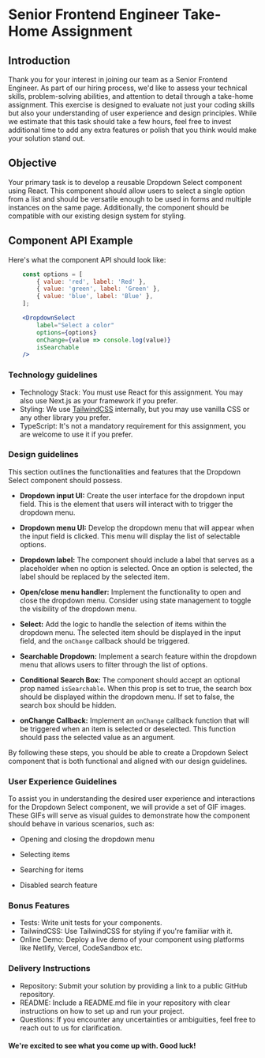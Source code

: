 # Senior Frontend Engineer Take-Home Assignment

## Introduction

Thank you for your interest in joining our team as a Senior Frontend Engineer. As part of our hiring process, we'd like to assess your technical skills, problem-solving abilities, and attention to detail through a take-home assignment. This exercise is designed to evaluate not just your coding skills but also your understanding of user experience and design principles. While we estimate that this task should take a few hours, feel free to invest additional time to add any extra features or polish that you think would make your solution stand out.


## Objective

Your primary task is to develop a reusable Dropdown Select component using React. This component should allow users to select a single option from a list and should be versatile enough to be used in forms and multiple instances on the same page. Additionally, the component should be compatible with our existing design system for styling.

## Component API Example

Here's what the component API should look like:
 
```jsx
    const options = [
        { value: 'red', label: 'Red' },
        { value: 'green', label: 'Green' },
        { value: 'blue', label: 'Blue' },
    ];

    <DropdownSelect
        label="Select a color"
        options={options}
        onChange={value => console.log(value)}
        isSearchable
    />
```


### Technology guidelines

- Technology Stack: You must use React for this assignment. You may also use Next.js as your framework if you prefer.
- Styling: We use [TailwindCSS](https://tailwindcss.com/) internally, but you may use vanilla CSS or any other library you prefer.
- TypeScript: It's not a mandatory requirement for this assignment, you are welcome to use it if you prefer.

### Design guidelines

This section outlines the functionalities and features that the Dropdown Select component should possess. 

- **Dropdown input UI:** Create the user interface for the dropdown input field. This is the element that users will interact with to trigger the dropdown menu.

- **Dropdown menu UI:** Develop the dropdown menu that will appear when the input field is clicked. This menu will display the list of selectable options.

- **Dropdown label:** The component should include a label that serves as a placeholder when no option is selected. Once an option is selected, the label should be replaced by the selected item.

- **Open/close menu handler:** Implement the functionality to open and close the dropdown menu. Consider using state management to toggle the visibility of the dropdown menu.

- **Select:** Add the logic to handle the selection of items within the dropdown menu. The selected item should be displayed in the input field, and the `onChange` callback should be triggered.

- **Searchable Dropdown:** Implement a search feature within the dropdown menu that allows users to filter through the list of options.

- **Conditional Search Box:** The component should accept an optional prop named `isSearchable`. When this prop is set to true, the search box should be displayed within the dropdown menu. If set to false, the search box should be hidden.

- **onChange Callback:** Implement an `onChange` callback function that will be triggered when an item is selected or deselected. This function should pass the selected value as an argument.

By following these steps, you should be able to create a Dropdown Select component that is both functional and aligned with our design guidelines.

### User Experience Guidelines
To assist you in understanding the desired user experience and interactions for the Dropdown Select component, we will provide a set of GIF images. These GIFs will serve as visual guides to demonstrate how the component should behave in various scenarios, such as:

- Opening and closing the dropdown menu

- Selecting items

- Searching for items

- Disabled search feature

### Bonus Features

- Tests: Write unit tests for your components.
- TailwindCSS: Use TailwindCSS for styling if you're familiar with it.
- Online Demo: Deploy a live demo of your component using platforms like Netlify, Vercel, CodeSandbox etc.

### Delivery Instructions

- Repository: Submit your solution by providing a link to a public GitHub repository.
- README: Include a README.md file in your repository with clear instructions on how to set up and run your project.
- Questions: If you encounter any uncertainties or ambiguities, feel free to reach out to us for clarification.


#### We're excited to see what you come up with. Good luck!